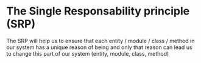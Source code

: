 # The Single Responsability principle (SRP)


The SRP will help us to ensure that each entity / module / class / method in our system has a unique reason of being and only that reason can lead us to change this part of our system (entity, module, class, method)


